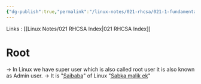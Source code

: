 ```yaml
---
{"dg-publish":true,"permalink":"/linux-notes/021-rhcsa/021-1-fundamentals-of-computer/021-1-7-root/","noteIcon":"","created":"2023-10-07T13:47:51.350+05:30","updated":"2023-10-14T17:25:50.206+05:30"}
---
```


Links : [[Linux Notes/021 RHCSA Index\|021 RHCSA Index]]

# Root

&rarr; In Linux we have super user which is also called root user it is also known as Admin user.
&rarr; It is "<abbr title="Indian Baba God">Saibaba</abbr>" of Linux "<abbr title="Everyone Lord is one">Sabka malik ek</abbr>"

<style> .container {font-family: sans-serif; text-align: center;} .button-wrapper button {z-index: 1;height: 40px; width: 100px; margin: 10px;padding: 5px;} .excalidraw .App-menu_top .buttonList { display: flex;} .excalidraw-wrapper { height: 800px; margin: 50px; position: relative;} :root[dir="ltr"] .excalidraw .layer-ui__wrapper .zen-mode-transition.App-menu_bottom--transition-left {transform: none;} </style><script src="https://cdn.jsdelivr.net/npm/react@17/umd/react.production.min.js"></script><script src="https://cdn.jsdelivr.net/npm/react-dom@17/umd/react-dom.production.min.js"></script><script type="text/javascript" src="https://cdn.jsdelivr.net/npm/@excalidraw/excalidraw@0/dist/excalidraw.production.min.js"></script><div id="Rootexcalidraw.md1"></div><script>(function(){const InitialData={"type":"excalidraw","version":2,"source":"https://github.com/zsviczian/obsidian-excalidraw-plugin/releases/tag/1.9.19","elements":[{"id":"4oUB39Sc","type":"text","x":-155.20831298828125,"y":-211.16146850585938,"width":102.63990783691406,"height":25,"angle":0,"strokeColor":"#1e1e1e","backgroundColor":"transparent","fillStyle":"hachure","strokeWidth":1,"strokeStyle":"solid","roughness":1,"opacity":100,"groupIds":[],"frameId":null,"roundness":null,"seed":886869690,"version":124,"versionNonce":360501114,"isDeleted":false,"boundElements":[{"id":"d5EC51KWJHSpoy1gt12Gh","type":"arrow"},{"id":"47FNrIBWE4Xw9DoZ8N366","type":"arrow"}],"updated":1694856651383,"link":null,"locked":false,"text":"Admin user","rawText":"Admin user","fontSize":20,"fontFamily":1,"textAlign":"left","verticalAlign":"top","baseline":17,"containerId":null,"originalText":"Admin user","lineHeight":1.25},{"id":"0ZNRAciw","type":"text","x":54.791748046875,"y":-205.4947967529297,"width":194.39981079101562,"height":25,"angle":0,"strokeColor":"#1e1e1e","backgroundColor":"transparent","fillStyle":"hachure","strokeWidth":1,"strokeStyle":"solid","roughness":1,"opacity":100,"groupIds":[],"frameId":null,"roundness":null,"seed":311197818,"version":108,"versionNonce":2024739642,"isDeleted":false,"boundElements":[{"id":"d5EC51KWJHSpoy1gt12Gh","type":"arrow"}],"updated":1694856659984,"link":null,"locked":false,"text":"full privileges on OS","rawText":"full privileges on OS","fontSize":20,"fontFamily":1,"textAlign":"left","verticalAlign":"top","baseline":17,"containerId":null,"originalText":"full privileges on OS","lineHeight":1.25},{"id":"8iobRkFS","type":"text","x":-309.87506103515625,"y":-112.49478149414062,"width":48.299957275390625,"height":25,"angle":0,"strokeColor":"#1e1e1e","backgroundColor":"transparent","fillStyle":"hachure","strokeWidth":1,"strokeStyle":"solid","roughness":1,"opacity":100,"groupIds":[],"frameId":null,"roundness":null,"seed":53457530,"version":141,"versionNonce":1462532090,"isDeleted":false,"boundElements":[{"id":"eWmoQg7kdDdwxSzz8WUum","type":"arrow"}],"updated":1694856641789,"link":null,"locked":false,"text":"Linux","rawText":"Linux","fontSize":20,"fontFamily":1,"textAlign":"left","verticalAlign":"top","baseline":17,"containerId":null,"originalText":"Linux","lineHeight":1.25},{"id":"Hp383H5o","type":"text","x":-158.20831298828125,"y":-112.828125,"width":104.67988586425781,"height":25,"angle":0,"strokeColor":"#1e1e1e","backgroundColor":"transparent","fillStyle":"hachure","strokeWidth":1,"strokeStyle":"solid","roughness":1,"opacity":100,"groupIds":[],"frameId":null,"roundness":null,"seed":81401978,"version":77,"versionNonce":446178214,"isDeleted":false,"boundElements":[{"id":"47FNrIBWE4Xw9DoZ8N366","type":"arrow"},{"id":"mxPPUh8nk7Fa6UwAVeTKs","type":"arrow"},{"id":"eWmoQg7kdDdwxSzz8WUum","type":"arrow"}],"updated":1694856615726,"link":null,"locked":false,"text":"Super user","rawText":"Super user","fontSize":20,"fontFamily":1,"textAlign":"left","verticalAlign":"top","baseline":17,"containerId":null,"originalText":"Super user","lineHeight":1.25},{"id":"sHZlD0Mw","type":"text","x":61.45843505859375,"y":-113.49478149414062,"width":42.05995178222656,"height":25,"angle":0,"strokeColor":"#1e1e1e","backgroundColor":"transparent","fillStyle":"hachure","strokeWidth":1,"strokeStyle":"solid","roughness":1,"opacity":100,"groupIds":[],"frameId":null,"roundness":null,"seed":574501434,"version":85,"versionNonce":271778938,"isDeleted":false,"boundElements":[{"id":"mxPPUh8nk7Fa6UwAVeTKs","type":"arrow"},{"id":"wo509cq1m7Db_-DY0t4vd","type":"arrow"},{"id":"rMLY3D1DMLGIR3dSCYYtC","type":"arrow"}],"updated":1694856665161,"link":null,"locked":false,"text":"root","rawText":"root","fontSize":20,"fontFamily":1,"textAlign":"left","verticalAlign":"top","baseline":17,"containerId":null,"originalText":"root","lineHeight":1.25},{"id":"ct3jSqBG","type":"text","x":206.1251220703125,"y":-114.4947509765625,"width":75.57994079589844,"height":25,"angle":0,"strokeColor":"#1e1e1e","backgroundColor":"transparent","fillStyle":"hachure","strokeWidth":1,"strokeStyle":"solid","roughness":1,"opacity":100,"groupIds":[],"frameId":null,"roundness":null,"seed":1947326330,"version":126,"versionNonce":1431708026,"isDeleted":false,"boundElements":[{"id":"wo509cq1m7Db_-DY0t4vd","type":"arrow"}],"updated":1694856670989,"link":null,"locked":false,"text":"saibaba","rawText":"saibaba","fontSize":20,"fontFamily":1,"textAlign":"left","verticalAlign":"top","baseline":17,"containerId":null,"originalText":"saibaba","lineHeight":1.25},{"id":"6nlx3XLc","type":"text","x":139.4583740234375,"y":-32.828094482421875,"width":196.07980346679688,"height":25,"angle":0,"strokeColor":"#1e1e1e","backgroundColor":"transparent","fillStyle":"hachure","strokeWidth":1,"strokeStyle":"solid","roughness":1,"opacity":100,"groupIds":[],"frameId":null,"roundness":null,"seed":56469242,"version":277,"versionNonce":1006994598,"isDeleted":false,"boundElements":[{"id":"rMLY3D1DMLGIR3dSCYYtC","type":"arrow"}],"updated":1694856706629,"link":null,"locked":false,"text":"password protection","rawText":"password protection","fontSize":20,"fontFamily":1,"textAlign":"left","verticalAlign":"top","baseline":17,"containerId":null,"originalText":"password protection","lineHeight":1.25},{"id":"d5EC51KWJHSpoy1gt12Gh","type":"arrow","x":-40.54168701171875,"y":-195.99370670688887,"width":86.00006103515625,"height":2.370269905759642,"angle":0,"strokeColor":"#1e1e1e","backgroundColor":"transparent","fillStyle":"hachure","strokeWidth":1,"strokeStyle":"solid","roughness":1,"opacity":100,"groupIds":[],"frameId":null,"roundness":{"type":2},"seed":645116518,"version":171,"versionNonce":1197149370,"isDeleted":false,"boundElements":null,"updated":1694856659985,"link":null,"locked":false,"points":[[0,0],[86.00006103515625,2.370269905759642]],"lastCommittedPoint":null,"startBinding":{"elementId":"4oUB39Sc","focus":0.08374210280192866,"gap":12.026718139648438},"endBinding":{"elementId":"0ZNRAciw","focus":-0.1520230935262168,"gap":9.3333740234375},"startArrowhead":null,"endArrowhead":"arrow"},{"id":"47FNrIBWE4Xw9DoZ8N366","type":"arrow","x":-104.8447744279113,"y":-176.1614532470703,"width":0.760797897267949,"height":56,"angle":0,"strokeColor":"#1e1e1e","backgroundColor":"transparent","fillStyle":"hachure","strokeWidth":1,"strokeStyle":"solid","roughness":1,"opacity":100,"groupIds":[],"frameId":null,"roundness":{"type":2},"seed":859177786,"version":124,"versionNonce":711213690,"isDeleted":false,"boundElements":null,"updated":1694856651385,"link":null,"locked":false,"points":[[0,0],[-0.760797897267949,56]],"lastCommittedPoint":null,"startBinding":{"elementId":"4oUB39Sc","focus":0.012730485746978902,"gap":10.000015258789062},"endBinding":{"elementId":"Hp383H5o","focus":-0.00012667082683398293,"gap":7.3333282470703125},"startArrowhead":null,"endArrowhead":"arrow"},{"id":"mxPPUh8nk7Fa6UwAVeTKs","type":"arrow","x":-41.20831298828125,"y":-101.15361060554044,"width":92.66680908203125,"height":0.7095534317905248,"angle":0,"strokeColor":"#1e1e1e","backgroundColor":"transparent","fillStyle":"hachure","strokeWidth":1,"strokeStyle":"solid","roughness":1,"opacity":100,"groupIds":[],"frameId":null,"roundness":{"type":2},"seed":336888358,"version":93,"versionNonce":755215866,"isDeleted":false,"boundElements":null,"updated":1694856665162,"link":null,"locked":false,"points":[[0,0],[92.66680908203125,0.7095534317905248]],"lastCommittedPoint":null,"startBinding":{"elementId":"Hp383H5o","focus":-0.13203840317806045,"gap":12.320114135742188},"endBinding":{"elementId":"sHZlD0Mw","focus":-0.06226363679211524,"gap":9.99993896484375},"startArrowhead":null,"endArrowhead":"arrow"},{"id":"wo509cq1m7Db_-DY0t4vd","type":"arrow","x":116.791748046875,"y":-97.03780925037734,"width":82.66662597656256,"height":1.0826652056160526,"angle":0,"strokeColor":"#1e1e1e","backgroundColor":"transparent","fillStyle":"hachure","strokeWidth":1,"strokeStyle":"solid","roughness":1,"opacity":100,"groupIds":[],"frameId":null,"roundness":{"type":2},"seed":1867610298,"version":189,"versionNonce":1338215162,"isDeleted":false,"boundElements":null,"updated":1694856670990,"link":null,"locked":false,"points":[[0,0],[82.66662597656256,-1.0826652056160526]],"lastCommittedPoint":null,"startBinding":{"elementId":"sHZlD0Mw","focus":0.3333349609375,"gap":13.273361206054688},"endBinding":{"elementId":"ct3jSqBG","focus":-0.25333251953125,"gap":6.666748046875},"startArrowhead":null,"endArrowhead":"arrow"},{"id":"rMLY3D1DMLGIR3dSCYYtC","type":"arrow","x":82.09911983397754,"y":-76.16143798828125,"width":47.84173602653513,"height":57.79773377716989,"angle":0,"strokeColor":"#1e1e1e","backgroundColor":"transparent","fillStyle":"hachure","strokeWidth":1,"strokeStyle":"solid","roughness":1,"opacity":100,"groupIds":[],"frameId":null,"roundness":{"type":2},"seed":1252308454,"version":351,"versionNonce":930742246,"isDeleted":false,"boundElements":null,"updated":1694856706629,"link":null,"locked":false,"points":[[0,0],[-2.6407458105400394,53.3333740234375],[45.20099021599509,57.79773377716989]],"lastCommittedPoint":null,"startBinding":{"elementId":"sHZlD0Mw","focus":-0.03881516887259373,"gap":12.333343505859375},"endBinding":{"elementId":"6nlx3XLc","focus":-0.5657430573934227,"gap":12.15826397346487},"startArrowhead":null,"endArrowhead":"arrow"},{"id":"eWmoQg7kdDdwxSzz8WUum","type":"arrow","x":-247.87506103515625,"y":-96.50892933666556,"width":82.00006103515625,"height":3.0203739978236257,"angle":0,"strokeColor":"#1e1e1e","backgroundColor":"transparent","fillStyle":"hachure","strokeWidth":1,"strokeStyle":"solid","roughness":1,"opacity":100,"groupIds":[],"frameId":null,"roundness":{"type":2},"seed":369890234,"version":163,"versionNonce":1003897210,"isDeleted":false,"boundElements":null,"updated":1694856641790,"link":null,"locked":false,"points":[[0,0],[82.00006103515625,-3.0203739978236257]],"lastCommittedPoint":null,"startBinding":{"elementId":"8iobRkFS","focus":0.36545145371095195,"gap":13.700042724609375},"endBinding":{"elementId":"Hp383H5o","focus":0.09782800657494461,"gap":7.66668701171875},"startArrowhead":null,"endArrowhead":"arrow"}],"appState":{"theme":"dark","viewBackgroundColor":"#f8f9fa","currentItemStrokeColor":"#1e1e1e","currentItemBackgroundColor":"transparent","currentItemFillStyle":"hachure","currentItemStrokeWidth":1,"currentItemStrokeStyle":"solid","currentItemRoughness":1,"currentItemOpacity":100,"currentItemFontFamily":1,"currentItemFontSize":20,"currentItemTextAlign":"left","currentItemStartArrowhead":null,"currentItemEndArrowhead":"arrow","scrollX":318.4583740234375,"scrollY":375.17181396484375,"zoom":{"value":1},"currentItemRoundness":"round","gridSize":null,"gridColor":{"Bold":"#BAC3CDFF","Regular":"#E3E7EBFF"},"currentStrokeOptions":null,"previousGridSize":null,"frameRendering":{"enabled":true,"clip":true,"name":true,"outline":true}},"files":{}};InitialData.scrollToContent=true;App=()=>{const e=React.useRef(null),t=React.useRef(null),[n,i]=React.useState({width:void 0,height:void 0});return React.useEffect(()=>{i({width:t.current.getBoundingClientRect().width,height:t.current.getBoundingClientRect().height});const e=()=>{i({width:t.current.getBoundingClientRect().width,height:t.current.getBoundingClientRect().height})};return window.addEventListener("resize",e),()=>window.removeEventListener("resize",e)},[t]),React.createElement(React.Fragment,null,React.createElement("div",{className:"excalidraw-wrapper",ref:t},React.createElement(ExcalidrawLib.Excalidraw,{ref:e,width:n.width,height:n.height,initialData:InitialData,viewModeEnabled:!0,zenModeEnabled:!0,gridModeEnabled:!1})))},excalidrawWrapper=document.getElementById("Rootexcalidraw.md1");ReactDOM.render(React.createElement(App),excalidrawWrapper);})();</script>

<div id="Root_2excalidraw.md2"></div><script>(function(){const InitialData={"type":"excalidraw","version":2,"source":"https://github.com/zsviczian/obsidian-excalidraw-plugin/releases/tag/1.9.19","elements":[{"id":"TSD8tJfuBvzvItWIThNMR","type":"rectangle","x":-201.20831298828125,"y":-187.49478149414062,"width":436.00006103515625,"height":206.66665649414062,"angle":0,"strokeColor":"#1e1e1e","backgroundColor":"transparent","fillStyle":"hachure","strokeWidth":1,"strokeStyle":"solid","roughness":1,"opacity":100,"groupIds":[],"frameId":null,"roundness":{"type":3},"seed":1459203386,"version":113,"versionNonce":11190586,"isDeleted":false,"boundElements":null,"updated":1694856776751,"link":null,"locked":false},{"id":"6WlyGnA4keTxeCbqbT54Y","type":"rectangle","x":-171.25280866951775,"y":-160.07739099962953,"width":83,"height":50,"angle":0,"strokeColor":"#1e1e1e","backgroundColor":"transparent","fillStyle":"hachure","strokeWidth":1,"strokeStyle":"solid","roughness":1,"opacity":100,"groupIds":[],"frameId":null,"roundness":{"type":3},"seed":1995606522,"version":65,"versionNonce":2046386042,"isDeleted":false,"boundElements":[{"type":"text","id":"kl5cgb2Q"}],"updated":1694856839434,"link":null,"locked":false},{"id":"kl5cgb2Q","type":"text","x":-153.88279066414665,"y":-147.57739099962953,"width":48.25996398925781,"height":25,"angle":0,"strokeColor":"#1e1e1e","backgroundColor":"transparent","fillStyle":"hachure","strokeWidth":1,"strokeStyle":"solid","roughness":1,"opacity":100,"groupIds":[],"frameId":null,"roundness":null,"seed":1021632486,"version":6,"versionNonce":115283450,"isDeleted":false,"boundElements":null,"updated":1694856838058,"link":null,"locked":false,"text":"App 1","rawText":"App 1","fontSize":20,"fontFamily":1,"textAlign":"center","verticalAlign":"middle","baseline":17,"containerId":"6WlyGnA4keTxeCbqbT54Y","originalText":"App 1","lineHeight":1.25},{"type":"rectangle","version":81,"versionNonce":653995770,"isDeleted":false,"id":"VSzqvIMrOFw4u44uqtIP-","fillStyle":"hachure","strokeWidth":1,"strokeStyle":"solid","roughness":1,"opacity":100,"angle":0,"x":-79.98845488449624,"y":-160.30727254933316,"strokeColor":"#1e1e1e","backgroundColor":"transparent","width":83,"height":50,"seed":589412858,"groupIds":[],"frameId":null,"roundness":{"type":3},"boundElements":[{"type":"text","id":"7zTxJJTo"}],"updated":1694856843883,"link":null,"locked":false},{"id":"7zTxJJTo","type":"text","x":-67.02843291183999,"y":-147.80727254933316,"width":57.0799560546875,"height":25,"angle":0,"strokeColor":"#1e1e1e","backgroundColor":"transparent","fillStyle":"hachure","strokeWidth":1,"strokeStyle":"solid","roughness":1,"opacity":100,"groupIds":[],"frameId":null,"roundness":null,"seed":2017286246,"version":6,"versionNonce":90621306,"isDeleted":false,"boundElements":null,"updated":1694856842434,"link":null,"locked":false,"text":"App 2","rawText":"App 2","fontSize":20,"fontFamily":1,"textAlign":"center","verticalAlign":"middle","baseline":17,"containerId":"VSzqvIMrOFw4u44uqtIP-","originalText":"App 2","lineHeight":1.25},{"type":"rectangle","version":98,"versionNonce":1676123770,"isDeleted":false,"id":"DWRa7lqj3vStePrB8ol57","fillStyle":"hachure","strokeWidth":1,"strokeStyle":"solid","roughness":1,"opacity":100,"angle":0,"x":8.287407184469231,"y":-160.53716462233973,"strokeColor":"#1e1e1e","backgroundColor":"transparent","width":83,"height":50,"seed":459834426,"groupIds":[],"frameId":null,"roundness":{"type":3},"boundElements":[{"type":"text","id":"fvpKArjY"}],"updated":1694856848377,"link":null,"locked":false},{"id":"fvpKArjY","type":"text","x":21.55742671571923,"y":-148.03716462233973,"width":56.4599609375,"height":25,"angle":0,"strokeColor":"#1e1e1e","backgroundColor":"transparent","fillStyle":"hachure","strokeWidth":1,"strokeStyle":"solid","roughness":1,"opacity":100,"groupIds":[],"frameId":null,"roundness":null,"seed":1425092838,"version":6,"versionNonce":1073812730,"isDeleted":false,"boundElements":null,"updated":1694856847209,"link":null,"locked":false,"text":"App 3","rawText":"App 3","fontSize":20,"fontFamily":1,"textAlign":"center","verticalAlign":"middle","baseline":17,"containerId":"DWRa7lqj3vStePrB8ol57","originalText":"App 3","lineHeight":1.25},{"type":"rectangle","version":133,"versionNonce":167161338,"isDeleted":false,"id":"5dXmLbFiS1Q7fJ-4YcVxH","fillStyle":"hachure","strokeWidth":1,"strokeStyle":"solid","roughness":1,"opacity":100,"angle":0,"x":95.64378514783132,"y":-159.15785427751206,"strokeColor":"#1e1e1e","backgroundColor":"transparent","width":83,"height":50,"seed":2131785338,"groupIds":[],"frameId":null,"roundness":{"type":3},"boundElements":[{"type":"text","id":"aDuMDKxZ"}],"updated":1694856852728,"link":null,"locked":false},{"id":"aDuMDKxZ","type":"text","x":109.3238083411907,"y":-146.65785427751206,"width":55.63995361328125,"height":25,"angle":0,"strokeColor":"#1e1e1e","backgroundColor":"transparent","fillStyle":"hachure","strokeWidth":1,"strokeStyle":"solid","roughness":1,"opacity":100,"groupIds":[],"frameId":null,"roundness":null,"seed":977824102,"version":6,"versionNonce":2112226426,"isDeleted":false,"boundElements":null,"updated":1694856851304,"link":null,"locked":false,"text":"App 4","rawText":"App 4","fontSize":20,"fontFamily":1,"textAlign":"center","verticalAlign":"middle","baseline":17,"containerId":"5dXmLbFiS1Q7fJ-4YcVxH","originalText":"App 4","lineHeight":1.25},{"id":"PotLbWfz6irmmMkZcLd9Y","type":"rectangle","x":-138.68957624764278,"y":-43.8130266913052,"width":285,"height":35,"angle":0,"strokeColor":"#1e1e1e","backgroundColor":"transparent","fillStyle":"hachure","strokeWidth":1,"strokeStyle":"solid","roughness":1,"opacity":100,"groupIds":[],"frameId":null,"roundness":{"type":3},"seed":375416570,"version":75,"versionNonce":970570406,"isDeleted":false,"boundElements":[{"type":"text","id":"wDf5R4gG"}],"updated":1694856862922,"link":null,"locked":false},{"id":"wDf5R4gG","type":"text","x":-24.859551528404495,"y":-38.8130266913052,"width":57.33995056152344,"height":25,"angle":0,"strokeColor":"#1e1e1e","backgroundColor":"transparent","fillStyle":"hachure","strokeWidth":1,"strokeStyle":"solid","roughness":1,"opacity":100,"groupIds":[],"frameId":null,"roundness":null,"seed":1797196602,"version":7,"versionNonce":2122189862,"isDeleted":false,"boundElements":null,"updated":1694856860362,"link":null,"locked":false,"text":"Kernel","rawText":"Kernel","fontSize":20,"fontFamily":1,"textAlign":"center","verticalAlign":"middle","baseline":17,"containerId":"PotLbWfz6irmmMkZcLd9Y","originalText":"Kernel","lineHeight":1.25},{"id":"I2Pz3c1UGUw0-lZ_nSUjo","type":"arrow","x":216.68395890860725,"y":-131.62912566086328,"width":153.10344827586206,"height":2.2988575902478487,"angle":0,"strokeColor":"#1e1e1e","backgroundColor":"transparent","fillStyle":"hachure","strokeWidth":1,"strokeStyle":"solid","roughness":1,"opacity":100,"groupIds":[],"frameId":null,"roundness":{"type":2},"seed":425162214,"version":45,"versionNonce":1558142522,"isDeleted":false,"boundElements":null,"updated":1694856937955,"link":null,"locked":false,"points":[[0,0],[153.10344827586206,-2.2988575902478487]],"lastCommittedPoint":null,"startBinding":null,"endBinding":{"elementId":"7HeuuZh4","focus":0.14106608508206317,"gap":12.643622036637908},"startArrowhead":null,"endArrowhead":"arrow"},{"id":"KQztYCC5Ly3fsYlj1vgZZ","type":"arrow","x":212.54602787412446,"y":-27.261323599979676,"width":163.67818898168102,"height":4.137931034482733,"angle":0,"strokeColor":"#1e1e1e","backgroundColor":"transparent","fillStyle":"hachure","strokeWidth":1,"strokeStyle":"solid","roughness":1,"opacity":100,"groupIds":[],"frameId":null,"roundness":{"type":2},"seed":350010298,"version":66,"versionNonce":1619467046,"isDeleted":false,"boundElements":null,"updated":1694856934987,"link":null,"locked":false,"points":[[0,0],[163.67818898168102,-4.137931034482733]],"lastCommittedPoint":null,"startBinding":null,"endBinding":{"elementId":"oAXfvPSm","focus":-0.053613465518089334,"gap":14.252761314655231},"startArrowhead":null,"endArrowhead":"arrow"},{"id":"i88cKVE6","type":"text","x":-31.132203200767805,"y":51.35938710179835,"width":84.97993469238281,"height":25,"angle":0,"strokeColor":"#1e1e1e","backgroundColor":"transparent","fillStyle":"hachure","strokeWidth":1,"strokeStyle":"solid","roughness":1,"opacity":100,"groupIds":[],"frameId":null,"roundness":null,"seed":122537274,"version":38,"versionNonce":630102566,"isDeleted":false,"boundElements":null,"updated":1694856902810,"link":null,"locked":false,"text":"Linux OS","rawText":"Linux OS","fontSize":20,"fontFamily":1,"textAlign":"left","verticalAlign":"top","baseline":17,"containerId":null,"originalText":"Linux OS","lineHeight":1.25},{"id":"7HeuuZh4","type":"text","x":382.4310292211072,"y":-146.34177635455939,"width":230.63980102539062,"height":25,"angle":0,"strokeColor":"#1e1e1e","backgroundColor":"transparent","fillStyle":"hachure","strokeWidth":1,"strokeStyle":"solid","roughness":1,"opacity":100,"groupIds":[],"frameId":null,"roundness":null,"seed":999926074,"version":39,"versionNonce":2089518842,"isDeleted":false,"boundElements":[{"id":"I2Pz3c1UGUw0-lZ_nSUjo","type":"arrow"}],"updated":1694856937955,"link":null,"locked":false,"text":"Layer (server or client)","rawText":"Layer (server or client)","fontSize":20,"fontFamily":1,"textAlign":"left","verticalAlign":"top","baseline":17,"containerId":null,"originalText":"Layer (server or client)","lineHeight":1.25},{"id":"oAXfvPSm","type":"text","x":390.4769781704607,"y":-45.652121182145635,"width":54.239959716796875,"height":25,"angle":0,"strokeColor":"#1e1e1e","backgroundColor":"transparent","fillStyle":"hachure","strokeWidth":1,"strokeStyle":"solid","roughness":1,"opacity":100,"groupIds":[],"frameId":null,"roundness":null,"seed":442101114,"version":47,"versionNonce":881116774,"isDeleted":false,"boundElements":[{"id":"KQztYCC5Ly3fsYlj1vgZZ","type":"arrow"}],"updated":1694856934987,"link":null,"locked":false,"text":"Layer","rawText":"Layer","fontSize":20,"fontFamily":1,"textAlign":"left","verticalAlign":"top","baseline":17,"containerId":null,"originalText":"Layer","lineHeight":1.25},{"id":"ZjfpPUbC","type":"text","x":-45.38500660863414,"y":-24.732573936725487,"width":10,"height":25,"angle":0,"strokeColor":"#1e1e1e","backgroundColor":"transparent","fillStyle":"hachure","strokeWidth":1,"strokeStyle":"solid","roughness":1,"opacity":100,"groupIds":[],"frameId":null,"roundness":null,"seed":280527590,"version":2,"versionNonce":517941050,"isDeleted":true,"boundElements":null,"updated":1694856831803,"link":null,"locked":false,"text":"","rawText":"","fontSize":20,"fontFamily":1,"textAlign":"left","verticalAlign":"top","baseline":17,"containerId":null,"originalText":"","lineHeight":1.25},{"id":"YRB1uq3W","type":"text","x":-60.5574204017376,"y":-32.318780833277174,"width":10,"height":25,"angle":0,"strokeColor":"#1e1e1e","backgroundColor":"transparent","fillStyle":"hachure","strokeWidth":1,"strokeStyle":"solid","roughness":1,"opacity":100,"groupIds":[],"frameId":null,"roundness":null,"seed":361431526,"version":2,"versionNonce":1601304634,"isDeleted":true,"boundElements":null,"updated":1694856854310,"link":null,"locked":false,"text":"","rawText":"","fontSize":20,"fontFamily":1,"textAlign":"left","verticalAlign":"top","baseline":17,"containerId":null,"originalText":"","lineHeight":1.25},{"id":"qF4GagJd","type":"text","x":399.6724085314521,"y":-133.00843600569087,"width":10,"height":25,"angle":0,"strokeColor":"#1e1e1e","backgroundColor":"transparent","fillStyle":"hachure","strokeWidth":1,"strokeStyle":"solid","roughness":1,"opacity":100,"groupIds":[],"frameId":null,"roundness":null,"seed":279680570,"version":2,"versionNonce":463095206,"isDeleted":true,"boundElements":null,"updated":1694856910170,"link":null,"locked":false,"text":"","rawText":"","fontSize":20,"fontFamily":1,"textAlign":"left","verticalAlign":"top","baseline":17,"containerId":null,"originalText":"","lineHeight":1.25}],"appState":{"theme":"dark","viewBackgroundColor":"#ffffff","currentItemStrokeColor":"#1e1e1e","currentItemBackgroundColor":"transparent","currentItemFillStyle":"hachure","currentItemStrokeWidth":1,"currentItemStrokeStyle":"solid","currentItemRoughness":1,"currentItemOpacity":100,"currentItemFontFamily":1,"currentItemFontSize":20,"currentItemTextAlign":"left","currentItemStartArrowhead":null,"currentItemEndArrowhead":"arrow","scrollX":166.0819018133755,"scrollY":235.7742546344624,"zoom":{"value":1.4500000000000002},"currentItemRoundness":"round","gridSize":null,"gridColor":{"Bold":"#C9C9C9FF","Regular":"#EDEDEDFF"},"currentStrokeOptions":null,"previousGridSize":null,"frameRendering":{"enabled":true,"clip":true,"name":true,"outline":true}},"files":{}};InitialData.scrollToContent=true;App=()=>{const e=React.useRef(null),t=React.useRef(null),[n,i]=React.useState({width:void 0,height:void 0});return React.useEffect(()=>{i({width:t.current.getBoundingClientRect().width,height:t.current.getBoundingClientRect().height});const e=()=>{i({width:t.current.getBoundingClientRect().width,height:t.current.getBoundingClientRect().height})};return window.addEventListener("resize",e),()=>window.removeEventListener("resize",e)},[t]),React.createElement(React.Fragment,null,React.createElement("div",{className:"excalidraw-wrapper",ref:t},React.createElement(ExcalidrawLib.Excalidraw,{ref:e,width:n.width,height:n.height,initialData:InitialData,viewModeEnabled:!0,zenModeEnabled:!0,gridModeEnabled:!1})))},excalidrawWrapper=document.getElementById("Root_2excalidraw.md2");ReactDOM.render(React.createElement(App),excalidrawWrapper);})();</script>
